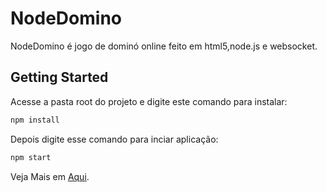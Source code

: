 # NodeDomino

NodeDomino  é jogo de dominó online feito em html5,node.js e websocket.


## Getting Started

Acesse a pasta root do projeto e digite este comando para instalar:

```bash
npm install 
```


Depois digite esse comando para inciar aplicação:

```bash
npm start 
```



Veja Mais em [Aqui](http://blog.felipefm32.com/2017/06/domino.html).